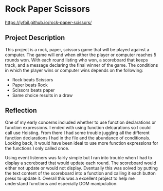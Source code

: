 # Rock Paper Scissors

https://jyfoil.github.io/rock-paper-scissors/

## Project Description

This project is a rock, paper, scissors game that will be played against a computer. The game will end when either the player or computer reaches 5 rounds won. With each round listing who won, a scoreboard that keeps track, and a message declaring the final winner of the game. The conditions in which the player wins or computer wins depends on the following:

- Rock beats Scissors
- Paper beats Rock
- Scissors beats paper
- Same choice results in a draw

## Reflection

One of my early concerns included whether to use function declarations or function expressions. I ended with using function delcarations so I could call use Hoisting.
From there I had some trouble juggling all the different function declarations I had in the file and the abundance of conditionals. Looking back, it would have been ideal to use more function expressions for the functions I only called once.

Using event listeners was fairly simple but I ran into trouble when I had to display a scoreboard that would update each round. The scoreboard would either not update or would not display. Eventually this was solved by putting the text content of the scoreboard into a function and calling it each button press to update it. Overall this was a excellent project to help me understand functions and especially DOM manipulation.
